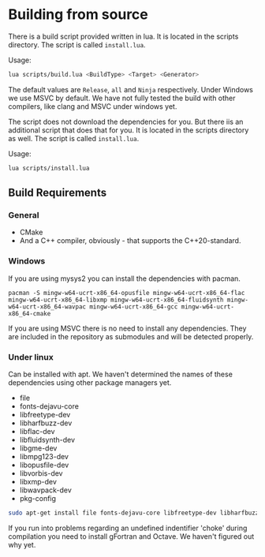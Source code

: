 # Building from source

There is a build script provided written in lua. It is located in the scripts directory. The script is called `install.lua`.

Usage:

```bash
lua scripts/build.lua <BuildType> <Target> <Generator>
```

The default values are `Release`, `all` and `Ninja` respectively. Under Windows we use MSVC by default. We have not fully tested the build with other compilers, like clang and MSVC under windows yet.

The script does not download the dependencies for you. But there iis an additional script that does that for you. It is located in the scripts directory as well. The script is called `install.lua`.

Usage:

```bash
lua scripts/install.lua
```

## Build Requirements

### General

* CMake
* And a C++ compiler, obviously - that supports the C++20-standard.

### Windows

If you are using mysys2 you can install the dependencies with pacman.

```mysis2-ucrt
pacman -S mingw-w64-ucrt-x86_64-opusfile mingw-w64-ucrt-x86_64-flac mingw-w64-ucrt-x86_64-libxmp mingw-w64-ucrt-x86_64-fluidsynth mingw-w64-ucrt-x86_64-wavpac mingw-w64-ucrt-x86_64-gcc mingw-w64-ucrt-x86_64-cmake
```

If you are using MSVC there is no need to install any dependencies. They are included in the repository as submodules and will be detected properly.

### Under linux

Can be installed with apt. We haven't determined the names of these dependencies using other package managers yet.

* file
* fonts-dejavu-core
* libfreetype-dev
* libharfbuzz-dev
* libflac-dev
* libfluidsynth-dev
* libgme-dev
* libmpg123-dev
* libopusfile-dev
* libvorbis-dev
* libxmp-dev
* libwavpack-dev
* pkg-config

```bash
sudo apt-get install file fonts-dejavu-core libfreetype-dev libharfbuzz-dev libflac-dev libfluidsynth-dev libgme-dev libmpg123-dev libopusfile-dev libvorbis-dev libxmp-dev libwavpack-dev pkg-config
```

If you run into problems regarding an undefined indentifier 'choke' during compilation you need to install gFortran and Octave. We haven't figured out why yet.
